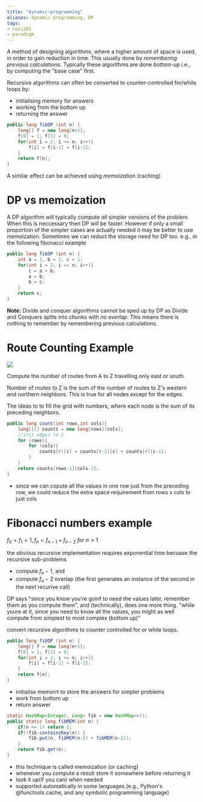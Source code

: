 ```yaml
---
title: "dynamic-programming"
aliases: dynamic programming, DP
tags: 
- cosc201
- paradigm
---
```


A method of designing algorithms, where a higher amount of space is used, in order to gain reduction in time. This usually done by *remembering previous calculations*. Typically these algorithms are done *bottom-up* i.e., by computing the "base case" first. 

Recursive algorithms can often be converted to counter-controlled for/while loops by:
- initialising memory for answers
- working from the bottom up
- returning the answer

```java
public long fibDP (int n) {
	long[] f = new long[n+1];
	f[0] = 1; f[1] = 0;
	for(int i = 2; i <= n; i++){
		f[i] = f[i-1] + f[i-2];
	}
	return f[n];
}
```
A similar effect can be achieved using *memoization* (caching)

# DP vs memoization
A DP algorithm will typically compute *all* simpler versions of the problem. When this is neccessary then DP will be faster. However if only a small proportion of the simpler cases are actually needed it may be better to use memoization. Sometimes we can reduct the storage need for DP too. e.g., in the following fibonacci example

```java
public long fibDP (int n) {
	int a = 1, b = 1, c = 1;
	for(int i = 2; i <= n; i++){
		c = a + b;
		a = b;
		b = c;
	}
	return c;
}
```

**Note:** Divide and conquer algorithms cannot be sped up by DP as Divide and Conquers splits into chunks with *no overlap*. This means there is nothing to remember by remembering previous calculations.

# Route Counting Example

![](https://i.imgur.com/AKl2fY5.png)

Compute the number of routes from A to Z travelling only east or south.

Number of routes to Z is the sum of the number of routes to Z's western and northern neighbors. This is true for all nodes except for the edges.

The ideas to to fill the grid with numbers, where each node is the sum of its preceding neighbors. 

```java
public long count(int rows,int cols){
	long[][] counts = new long[rows][cols];
	//init edges to 1
	for (rows){
		for (cols){
			counts[r][c] = counts[r-1][c] + counts[r][c-1];
		}
	}
	return counts[rows-1][cols-1];
}
```

- since we can copute all the values in one row just from the preceding row, we could reduce the extra space requirement from rows x cols to just cols

# Fibonacci numbers example

$f_{0}= f_{1}= 1, f_{n}=f_{n-1}+ f_{n-2}\ for\  n > 1$

the obvious recursive implementation requires exponential time becuase the recursive sub-problems
- compute $f_n-1$, and
- compute $f_n-2$
overlap (the first generates an instance of the second in the next recurive call)

DP says "since you know you're goinf to need the values later, remember them as you compute them", and (technically), does one more thing. "while youre at it, since you need to know all the values, you might as well compute from simplest to most complex (bottom up)"

convert recursive algorithms to counter controlled for or while loops.

```java
public long fibDP (int n) {
	long[] f = new long[n+1];
	f[0] = 1; f[1] = 0;
	for(int i = 2; i <= n; i++){
		f[i] = f[i-1] + f[i-2];
	}
	return f[n];
}
```

- initialise memorrt to store the answers for simpler problems
- work from bottom up
- return answer

```java
static HashMap<Integer, Long> fib = new HashMap<>();
public static long fibMEM(int n) {
	if(n <= 1) return 1;
	if(!fib.containsKey(n)) {
		fib.put(n, fibMEM(n-1) + fibMEM(n-2));
	}
	return fib.get(n);
}
```
- this technique is called memoization (or caching)
- whenever you compute a result store it somewhere before returning it
- look it up(if you can) when needed
- supported automatically in some languages (e.g., Python's @functools.cache, and any symbolic programming language)
